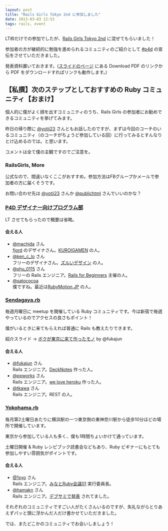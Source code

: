 ```yaml
---
layout: post
title: "Rails Girls Tokyo 2nd に参加しました"
date: 2013-03-03 12:53
tags: rails, event
---
```

LT枠だけでの参加でしたが、[Rails Girls Tokyo 2nd](http://railsgirls.com/tokyo) に混ぜてもらいました！

参加者の方が継続的に勉強を進められるコミュニティのご紹介として [#p4d](http://prog4designer.github.com/) の宣伝をさせていただきました。

発表資料置いておきます。([スライドのページ](https://speakerdeck.com/satococoa/p4d-rails-girls-tokyo-2nd) にある Download PDF のリンクから PDF をダウンロードすればリンクも動作します。)

<script async class="speakerdeck-embed" data-id="b3a93dc064cc013060a912313916f057" data-ratio="1.2994923857868" src="//speakerdeck.com/assets/embed.js"></script>


## 【私撰】次のステップとしておすすめの Ruby コミュニティ【おまけ】

個人的に僕がよく顔を出すコミュニティのうち、Rails Girls の参加者にお勧めできるコミュニティを挙げてみます。

昨日の帰り際に [@yotii23](https://twitter.com/yotii23) さんともお話したのですが、まずは今回のコーチのいるコミュニティ（のコーチがちょうど参加している回）に行ってみるとすんなりとけ込めるのでは。と思います。

コメントは全て僕の主観ですのでご注意を。

### RailsGirls, More

公式なので、間違いなくここがおすすめ。参加方法はFBグループかメールで参加者の方に届くそうです。

お問い合わせ先は [@yotii23](https://twitter.com/yotii23) さんか [@publichtml](https://twitter.com/publichtml) さんでいいのかな？

### [P4D デザイナー向けプログラム部](http://prog4designer.github.com/)
LT させてもらったので概要は省略。

#### 会える人
- [@machida](http://twitter.com/machida) さん  
[fjord](http://fjord.jp) のデザイナさん。[KUROIGAMEN](http://kuroigamen.com) の人。
- [@ken_c_lo](http://twitter.com/ken_c_lo) さん  
フリーのデザイナさん。[ズルいデザイン](https://speakerdeck.com/ken_c_lo/zurui-design) の人。
- [@shu_0115](https://twitter.com/shu_0115) さん  
フリーの Rails エンジニア。[Rails for Beginners](http://rails4beginners.github.com/home/) 主催の人。
- [@satococoa](http://twitter.com/satococoa)  
僕ですね。最近は[RubyMotion JP](http://rubymotion.jp) の人。

### [Sendagaya.rb](https://ishikitakai.com/groups/1)

毎週月曜日に meetup を開催している Ruby コミュニティです。今は新宿で毎週やっているのでアクセスの良さもポイント！

僕がいるときに来てもらえれば普通に Rails も教えたりできます。

紹介スライド -> [ボクが東京に来て作ったモノ](http://decknotes.com/slides/17) by @fukajun

#### 会える人
- [@fukajun](http://twitter.com/fukajun) さん  
Rails エンジニア。[DeckNotes](http://decknotes.com/) 作った人。
- [@ppworks](http://twitter.com/ppworks) さん  
Rails エンジニア。[we love heroku](http://welove.herokuapp.com) 作った人。
- [@tkawa](https://twitter.com/tkawa) さん  
Rails エンジニア。REST の人。

### [Yokohama.rb](http://bukt.org/groups/3)

毎月第2土曜日あたりに横浜駅の一つ東京側の東神奈川駅から徒歩10分ほどの場所で開催しています。

東京から参加している人も多く、僕も1時間ちょいかけて通っています。

土曜日開催 & Ruby レシピブック読書会などもあり、Ruby ビギナーにもとても参加しやすい雰囲気がポイントです。

#### 会える人
- [@1syo](https://twitter.com/1syo) さん    
Rails エンジニア。[みなとRuby会議01](http://regional.rubykaigi.org/minato01) 実行委員長。
- [@hamakn](https://twitter.com/hamakn) さん  
Rails エンジニア。[デブサミで発表](http://d.hatena.ne.jp/hamakn/20130217) されてました。

それぞれのコミュニティですごい人がたくさんいるのですが、失礼ながらとりあえずパッと頭に浮かんだ人だけ書かせていただきました。

では、またどこかのコミュニティでお会いしましょう！
